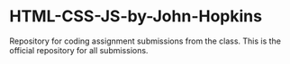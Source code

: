 # HTML-CSS-JS-by-John-Hopkins
Repository for coding assignment submissions from the class. This is the official repository for all submissions.
